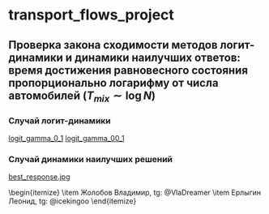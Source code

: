 # transport_flows_project

## Проверка закона сходимости методов логит-динамики и динамики наилучших ответов: время достижения равновесного состояния пропорционально логарифму от числа автомобилей ($T_{mix} \sim \log N$)

### Случай логит-динамики
[logit_gamma_0_1](./images/logit_gamma_0_1.jpg)
[logit_gamma_00_1](./images/logit_gamma_00_1.jpg)

### Случай динамики наилучших решений
[best_response.jpg](./images/best_response.jpg.jpg)

\begin{itemize}
\item Жолобов Владимир, tg: @VlaDreamer
\item Ерлыгин Леонид, tg: @icekingoo
\end{itemize}  